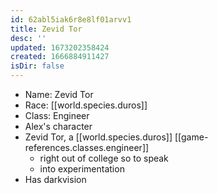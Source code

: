 ```yaml
---
id: 62abl5iak6r8e8lf01arvv1
title: Zevid Tor
desc: ''
updated: 1673202358424
created: 1666884911427
isDir: false
---
```


- Name: Zevid Tor
- Race: [[world.species.duros]]
- Class: Engineer
- Alex's character
- Zevid Tor, a [[world.species.duros]] [[game-references.classes.engineer]]
  - right out of college so to speak
  - into experimentation
- Has darkvision
